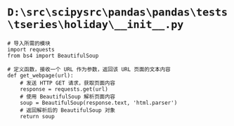 # `D:\src\scipysrc\pandas\pandas\tests\tseries\holiday\__init__.py`

```
# 导入所需的模块
import requests
from bs4 import BeautifulSoup

# 定义函数，接收一个 URL 作为参数，返回该 URL 页面的文本内容
def get_webpage(url):
    # 发送 HTTP GET 请求，获取页面内容
    response = requests.get(url)
    # 使用 BeautifulSoup 解析页面内容
    soup = BeautifulSoup(response.text, 'html.parser')
    # 返回解析后的 BeautifulSoup 对象
    return soup
```